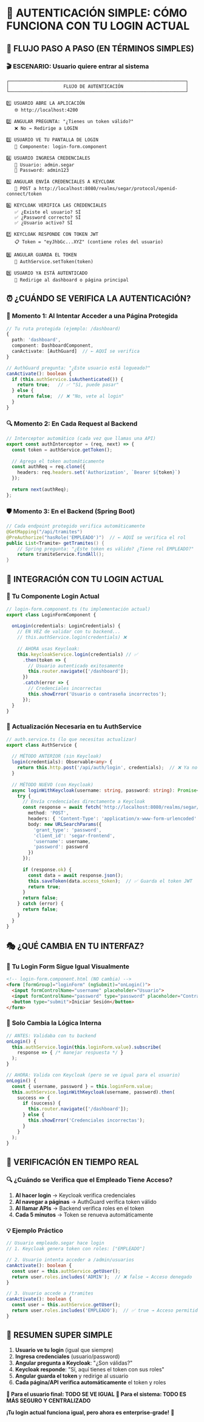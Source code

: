 # 🔐 AUTENTICACIÓN SIMPLE: CÓMO FUNCIONA CON TU LOGIN ACTUAL

## 📱 FLUJO PASO A PASO (EN TÉRMINOS SIMPLES)

### 🎬 **ESCENARIO**: Usuario quiere entrar al sistema

```
┌─────────────────────────────────────────────────────────────────┐
│                    FLUJO DE AUTENTICACIÓN                       │
└─────────────────────────────────────────────────────────────────┘

1️⃣ USUARIO ABRE LA APLICACIÓN
   🌐 http://localhost:4200
   
2️⃣ ANGULAR PREGUNTA: "¿Tienes un token válido?"
   ❌ No → Redirige a LOGIN
   
3️⃣ USUARIO VE TU PANTALLA DE LOGIN
   📱 Componente: login-form.component
   
4️⃣ USUARIO INGRESA CREDENCIALES
   👤 Usuario: admin.segar
   🔑 Password: admin123
   
5️⃣ ANGULAR ENVÍA CREDENCIALES A KEYCLOAK
   🚀 POST a http://localhost:8080/realms/segar/protocol/openid-connect/token
   
6️⃣ KEYCLOAK VERIFICA LAS CREDENCIALES
   ✅ ¿Existe el usuario? SÍ
   ✅ ¿Password correcto? SÍ
   ✅ ¿Usuario activo? SÍ
   
7️⃣ KEYCLOAK RESPONDE CON TOKEN JWT
   📋 Token = "eyJhbGc...XYZ" (contiene roles del usuario)
   
8️⃣ ANGULAR GUARDA EL TOKEN
   💾 AuthService.setToken(token)
   
9️⃣ USUARIO YA ESTÁ AUTENTICADO
   🎉 Redirige al dashboard o página principal
```

## ⏰ **¿CUÁNDO SE VERIFICA LA AUTENTICACIÓN?**

### 🚪 **Momento 1: Al Intentar Acceder a una Página Protegida**
```typescript
// Tu ruta protegida (ejemplo: /dashboard)
{
  path: 'dashboard',
  component: DashboardComponent,
  canActivate: [AuthGuard]  // ← AQUÍ se verifica
}

// AuthGuard pregunta: "¿Este usuario está logueado?"
canActivate(): boolean {
  if (this.authService.isAuthenticated()) {
    return true;   // ✅ "Sí, puede pasar"
  } else {
    return false;  // ❌ "No, vete al login"
  }
}
```

### 🔍 **Momento 2: En Cada Request al Backend**
```typescript
// Interceptor automático (cada vez que llamas una API)
export const authInterceptor = (req, next) => {
  const token = authService.getToken();
  
  // Agrega el token automáticamente
  const authReq = req.clone({
    headers: req.headers.set('Authorization', `Bearer ${token}`)
  });
  
  return next(authReq);
};
```

### 🛡️ **Momento 3: En el Backend (Spring Boot)**
```java
// Cada endpoint protegido verifica automáticamente
@GetMapping("/api/tramites")
@PreAuthorize("hasRole('EMPLEADO')")  // ← AQUÍ se verifica el rol
public List<Tramite> getTramites() {
    // Spring pregunta: "¿Este token es válido? ¿Tiene rol EMPLEADO?"
    return tramiteService.findAll();
}
```

## 🎯 **INTEGRACIÓN CON TU LOGIN ACTUAL**

### 📝 **Tu Componente Login Actual**
```typescript
// login-form.component.ts (tu implementación actual)
export class LoginFormComponent {
  
  onLogin(credentials: LoginCredentials) {
    // EN VEZ de validar con tu backend...
    // this.authService.login(credentials) ❌
    
    // AHORA usas Keycloak:
    this.keycloakService.login(credentials) // ✅
      .then(token => {
        // Usuario autenticado exitosamente
        this.router.navigate(['/dashboard']);
      })
      .catch(error => {
        // Credenciales incorrectas
        this.showError('Usuario o contraseña incorrectos');
      });
  }
}
```

### 🔄 **Actualización Necesaria en tu AuthService**
```typescript
// auth.service.ts (lo que necesitas actualizar)
export class AuthService {
  
  // MÉTODO ANTERIOR (sin Keycloak)
  login(credentials): Observable<any> {
    return this.http.post('/api/auth/login', credentials);  // ❌ Ya no se usa
  }
  
  // MÉTODO NUEVO (con Keycloak)
  async loginWithKeycloak(username: string, password: string): Promise<boolean> {
    try {
      // Envía credenciales directamente a Keycloak
      const response = await fetch('http://localhost:8080/realms/segar/protocol/openid-connect/token', {
        method: 'POST',
        headers: { 'Content-Type': 'application/x-www-form-urlencoded' },
        body: new URLSearchParams({
          'grant_type': 'password',
          'client_id': 'segar-frontend',
          'username': username,
          'password': password
        })
      });
      
      if (response.ok) {
        const data = await response.json();
        this.saveToken(data.access_token);  // ✅ Guarda el token JWT
        return true;
      }
      return false;
    } catch (error) {
      return false;
    }
  }
}
```

## 🎭 **¿QUÉ CAMBIA EN TU INTERFAZ?**

### 🎨 **Tu Login Form Sigue Igual Visualmente**
```html
<!-- login-form.component.html (NO cambia) -->
<form [formGroup]="loginForm" (ngSubmit)="onLogin()">
  <input formControlName="username" placeholder="Usuario">
  <input formControlName="password" type="password" placeholder="Contraseña">
  <button type="submit">Iniciar Sesión</button>
</form>
```

### 🔧 **Solo Cambia la Lógica Interna**
```typescript
// ANTES: Validaba con tu backend
onLogin() {
  this.authService.login(this.loginForm.value).subscribe(
    response => { /* manejar respuesta */ }
  );
}

// AHORA: Valida con Keycloak (pero se ve igual para el usuario)
onLogin() {
  const { username, password } = this.loginForm.value;
  this.authService.loginWithKeycloak(username, password).then(
    success => { 
      if (success) {
        this.router.navigate(['/dashboard']);
      } else {
        this.showError('Credenciales incorrectas');
      }
    }
  );
}
```

## 🎯 **VERIFICACIÓN EN TIEMPO REAL**

### 🔍 **¿Cuándo se Verifica que el Empleado Tiene Acceso?**

1. **Al hacer login** → Keycloak verifica credenciales
2. **Al navegar a páginas** → AuthGuard verifica token válido
3. **Al llamar APIs** → Backend verifica roles en el token
4. **Cada 5 minutos** → Token se renueva automáticamente

### 💡 **Ejemplo Práctico**

```typescript
// Usuario empleado.segar hace login
// 1. Keycloak genera token con roles: ["EMPLEADO"]

// 2. Usuario intenta acceder a /admin/usuarios
canActivate(): boolean {
  const user = this.authService.getUser();
  return user.roles.includes('ADMIN');  // ❌ false → Acceso denegado
}

// 3. Usuario accede a /tramites
canActivate(): boolean {
  const user = this.authService.getUser();
  return user.roles.includes('EMPLEADO');  // ✅ true → Acceso permitido
}
```

## 🚀 **RESUMEN SUPER SIMPLE**

1. **Usuario ve tu login** (igual que siempre)
2. **Ingresa credenciales** (usuario/password)
3. **Angular pregunta a Keycloak**: "¿Son válidas?"
4. **Keycloak responde**: "Sí, aquí tienes el token con sus roles"
5. **Angular guarda el token** y redirige al usuario
6. **Cada página/API verifica automáticamente** el token y roles

**👥 Para el usuario final: TODO SE VE IGUAL**
**🔧 Para el sistema: TODO ES MÁS SEGURO Y CENTRALIZADO**

**¡Tu login actual funciona igual, pero ahora es enterprise-grade!** 🎉